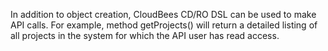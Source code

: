 In addition to object creation, CloudBees CD/RO DSL can be used to make API calls. For example, method getProjects() will return a detailed listing of all projects in the system for which the API user has read access.
